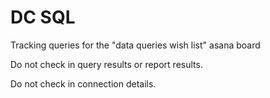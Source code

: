 # DC SQL

Tracking queries for the "data queries wish list" asana board

Do not check in query results or report results. 

Do not check in connection details.  